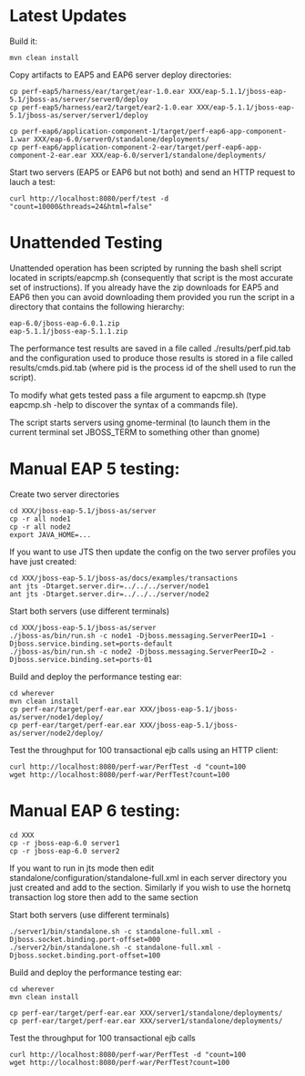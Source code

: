 Latest Updates
==============

Build it:

	mvn clean install

Copy artifacts to EAP5 and EAP6 server deploy directories:

	cp perf-eap5/harness/ear/target/ear-1.0.ear XXX/eap-5.1.1/jboss-eap-5.1/jboss-as/server/server0/deploy
	cp perf-eap5/harness/ear2/target/ear2-1.0.ear XXX/eap-5.1.1/jboss-eap-5.1/jboss-as/server/server1/deploy

	cp perf-eap6/application-component-1/target/perf-eap6-app-component-1.war XXX/eap-6.0/server0/standalone/deployments/
	cp perf-eap6/application-component-2-ear/target/perf-eap6-app-component-2-ear.ear XXX/eap-6.0/server1/standalone/deployments/

Start two servers (EAP5 or EAP6 but not both) and send an HTTP request to lauch a test:

	curl http://localhost:8080/perf/test -d "count=10000&threads=24&html=false"

Unattended Testing
==================

Unattended operation has been scripted by running the bash shell script located in scripts/eapcmp.sh (consequently that script is the most accurate set of instructions). If you already have the zip downloads for EAP5 and EAP6 then you can avoid downloading them provided you run the script in a directory that contains the following hierarchy:

	eap-6.0/jboss-eap-6.0.1.zip 
	eap-5.1.1/jboss-eap-5.1.1.zip

The performance test results are saved in a file called ./results/perf.pid.tab and the configuration used to produce those results is stored in a file called results/cmds.pid.tab (where pid is the process id of the shell used to run the script).

To modify what gets tested pass a file argument to eapcmp.sh (type eapcmp.sh -help to discover the syntax of a commands file).

The script starts servers using gnome-terminal (to launch them in the current terminal set JBOSS_TERM to something other than gnome)

Manual EAP 5 testing:
=====================

Create two server directories 

	cd XXX/jboss-eap-5.1/jboss-as/server
	cp -r all node1
	cp -r all node2
	export JAVA_HOME=...

If you want to use JTS then update the config on the two server profiles you have just created:

	cd XXX/jboss-eap-5.1/jboss-as/docs/examples/transactions
	ant jts -Dtarget.server.dir=../../../server/node1
	ant jts -Dtarget.server.dir=../../../server/node2

Start both servers (use different terminals)

	cd XXX/jboss-eap-5.1/jboss-as/server
	./jboss-as/bin/run.sh -c node1 -Djboss.messaging.ServerPeerID=1 -Djboss.service.binding.set=ports-default
	./jboss-as/bin/run.sh -c node2 -Djboss.messaging.ServerPeerID=2 -Djboss.service.binding.set=ports-01

Build and deploy the performance testing ear:

	cd wherever
	mvn clean install
	cp perf-ear/target/perf-ear.ear XXX/jboss-eap-5.1/jboss-as/server/node1/deploy/
	cp perf-ear/target/perf-ear.ear XXX/jboss-eap-5.1/jboss-as/server/node2/deploy/

Test the throughput for 100 transactional ejb calls using an HTTP client:

	curl http://localhost:8080/perf-war/PerfTest -d "count=100
	wget http://localhost:8080/perf-war/PerfTest?count=100

Manual EAP 6 testing:
=====================

	cd XXX
	cp -r jboss-eap-6.0 server1
	cp -r jboss-eap-6.0 server2

If you want to run in jts mode then edit standalone/configuration/standalone-full.xml in each server
directory you just created and add <jts/> to the <subsystem xmlns="urn:jboss:domain:transactions:1.2">
section. Similarly if you wish to use the hornetq transaction log store then add <use-hornetq-store/>
to the same section

Start both servers (use different terminals)

	./server1/bin/standalone.sh -c standalone-full.xml -Djboss.socket.binding.port-offset=000
	./server2/bin/standalone.sh -c standalone-full.xml -Djboss.socket.binding.port-offset=100

Build and deploy the performance testing ear:

	cd wherever
	mvn clean install

	cp perf-ear/target/perf-ear.ear XXX/server1/standalone/deployments/
	cp perf-ear/target/perf-ear.ear XXX/server1/standalone/deployments/

Test the throughput for 100 transactional ejb calls

	curl http://localhost:8080/perf-war/PerfTest -d "count=100
	wget http://localhost:8080/perf-war/PerfTest?count=100

